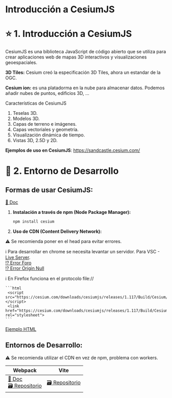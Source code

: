 # Introducción a CesiumJS

# ⭐ 1. Introducción a CesiumJS

CesiumJS es una biblioteca JavaScript de código abierto que se utiliza para crear aplicaciones web de mapas 3D interactivos y visualizaciones geoespaciales.

 **3D Tiles:** Cesium creó la especificación 3D Tiles, ahora un estandar de la OGC.

**Cesium ion:** es una platadorma en la nube para almacenar datos. Podemos añadir nubes de puntos, edificios 3D, …

Características de CesiumJS

1. Teselas 3D. 
2. Modelos 3D.
3. Capas de terreno e imágenes.
4. Capas vectoriales y geometría.
5. Visualización dinámica de tiempo.
6. Vistas 3D, 2.5D y 2D.

**Ejemplos de uso en CesiumJS**: https://sandcastle.cesium.com/

# 👷 2. Entorno de Desarrollo

## Formas de usar CesiumJS:  

[📘 Doc](https://cesium.com/learn/cesiumjs-learn/cesiumjs-quickstart/)

1. **Instalación a través de npm (Node Package Manager):**
    
    ```bash
    npm install cesium
    ```
    
2. **Uso de CDN (Content Delivery Network):**

⚠️ Se recomienda poner en el head para evitar errores.  
  
ℹ️ Para desarrollar en chrome se necesita levantar un servidor. Para VSC - [Live Server](https://marketplace.visualstudio.com/items?itemName=ritwickdey.LiveServer).  
[⁉️ Error Foro](https://community.cesium.com/t/cesium-js-error-from-chrome/14550)  
[⁉️ Error Origin Null](https://stackoverflow.com/questions/8456538/origin-null-is-not-allowed-by-access-control-allow-origin)  

ℹ️ En Firefox funciona en el protocolo file://

    ```html
     <script src="https://cesium.com/downloads/cesiumjs/releases/1.117/Build/Cesium/Cesium.js"></script>
     <link href="https://cesium.com/downloads/cesiumjs/releases/1.117/Build/Cesium/Widgets/widgets.css" rel="stylesheet">
    ```
[Ejemplo HTML](https://github.com/AlvaroCodes/cesiumJS_notebook/blob/main/01_Introducción_a_CesiumJS/01_introduction/01-cdn-example.html)

## Entornos de Desarrollo:
⚠️ Se recomienda utilizar el CDN en vez de npm, problema con workers.

| Webpack      | Vite        |
|--------------|-------------|
| [📘 Doc](https://cesium.com/learn/cesiumjs-learn/cesiumjs-webpack/) <br/> [🗃️ Repositorio](https://github.com/CesiumGS/cesium-webpack-example/tree/main) | [🗃️ Repositorio](https://github.com/dayjournal/cesium-starter)  |



